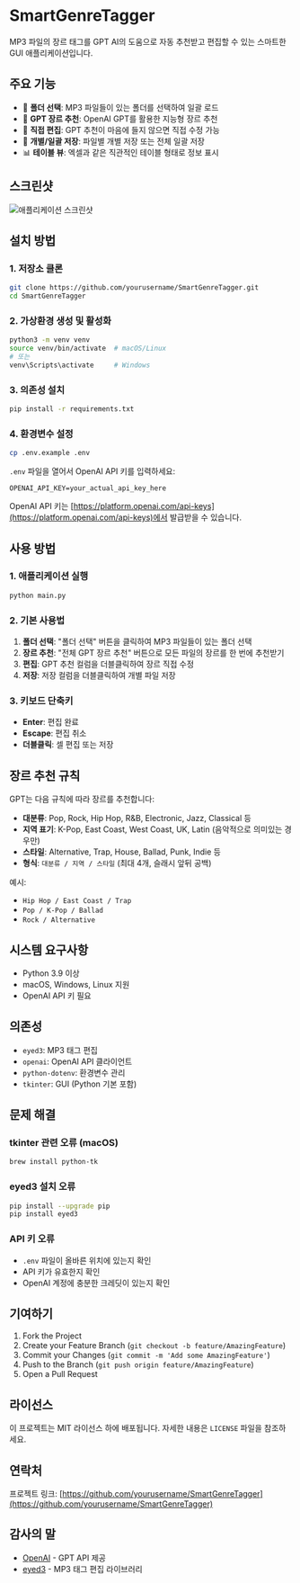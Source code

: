 # SmartGenreTagger

MP3 파일의 장르 태그를 GPT AI의 도움으로 자동 추천받고 편집할 수 있는 스마트한 GUI 애플리케이션입니다.

## 주요 기능

- 📁 **폴더 선택**: MP3 파일들이 있는 폴더를 선택하여 일괄 로드
- 🤖 **GPT 장르 추천**: OpenAI GPT를 활용한 지능형 장르 추천
- 📝 **직접 편집**: GPT 추천이 마음에 들지 않으면 직접 수정 가능
- 💾 **개별/일괄 저장**: 파일별 개별 저장 또는 전체 일괄 저장
- 📊 **테이블 뷰**: 엑셀과 같은 직관적인 테이블 형태로 정보 표시

## 스크린샷

![애플리케이션 스크린샷](screenshot.png)

## 설치 방법

### 1. 저장소 클론

```bash
git clone https://github.com/yourusername/SmartGenreTagger.git
cd SmartGenreTagger
```

### 2. 가상환경 생성 및 활성화

```bash
python3 -m venv venv
source venv/bin/activate  # macOS/Linux
# 또는
venv\Scripts\activate     # Windows
```

### 3. 의존성 설치

```bash
pip install -r requirements.txt
```

### 4. 환경변수 설정

```bash
cp .env.example .env
```

`.env` 파일을 열어서 OpenAI API 키를 입력하세요:

```
OPENAI_API_KEY=your_actual_api_key_here
```

OpenAI API 키는 [https://platform.openai.com/api-keys](https://platform.openai.com/api-keys)에서 발급받을 수 있습니다.

## 사용 방법

### 1. 애플리케이션 실행

```bash
python main.py
```

### 2. 기본 사용법

1. **폴더 선택**: "폴더 선택" 버튼을 클릭하여 MP3 파일들이 있는 폴더 선택
2. **장르 추천**: "전체 GPT 장르 추천" 버튼으로 모든 파일의 장르를 한 번에 추천받기
3. **편집**: GPT 추천 컬럼을 더블클릭하여 장르 직접 수정
4. **저장**: 저장 컬럼을 더블클릭하여 개별 파일 저장

### 3. 키보드 단축키

- **Enter**: 편집 완료
- **Escape**: 편집 취소
- **더블클릭**: 셀 편집 또는 저장

## 장르 추천 규칙

GPT는 다음 규칙에 따라 장르를 추천합니다:

- **대분류**: Pop, Rock, Hip Hop, R&B, Electronic, Jazz, Classical 등
- **지역 표기**: K-Pop, East Coast, West Coast, UK, Latin (음악적으로 의미있는 경우만)
- **스타일**: Alternative, Trap, House, Ballad, Punk, Indie 등
- **형식**: `대분류 / 지역 / 스타일` (최대 4개, 슬래시 앞뒤 공백)

예시:

- `Hip Hop / East Coast / Trap`
- `Pop / K-Pop / Ballad`
- `Rock / Alternative`

## 시스템 요구사항

- Python 3.9 이상
- macOS, Windows, Linux 지원
- OpenAI API 키 필요

## 의존성

- `eyed3`: MP3 태그 편집
- `openai`: OpenAI API 클라이언트
- `python-dotenv`: 환경변수 관리
- `tkinter`: GUI (Python 기본 포함)

## 문제 해결

### tkinter 관련 오류 (macOS)

```bash
brew install python-tk
```

### eyed3 설치 오류

```bash
pip install --upgrade pip
pip install eyed3
```

### API 키 오류

- `.env` 파일이 올바른 위치에 있는지 확인
- API 키가 유효한지 확인
- OpenAI 계정에 충분한 크레딧이 있는지 확인

## 기여하기

1. Fork the Project
2. Create your Feature Branch (`git checkout -b feature/AmazingFeature`)
3. Commit your Changes (`git commit -m 'Add some AmazingFeature'`)
4. Push to the Branch (`git push origin feature/AmazingFeature`)
5. Open a Pull Request

## 라이선스

이 프로젝트는 MIT 라이선스 하에 배포됩니다. 자세한 내용은 `LICENSE` 파일을 참조하세요.

## 연락처

프로젝트 링크: [https://github.com/yourusername/SmartGenreTagger](https://github.com/yourusername/SmartGenreTagger)

## 감사의 말

- [OpenAI](https://openai.com/) - GPT API 제공
- [eyed3](https://eyed3.readthedocs.io/) - MP3 태그 편집 라이브러리

